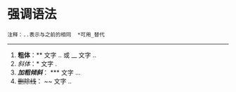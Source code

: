 # 强调语法

	注释：..表示与之前的相同  *可用_替代

----------

1. **粗体**：** 文字 .. 或 __ 文字 ..
2. *斜体*：* 文字 .
3. ***加粗倾斜***： *** 文字 ...
4. ~~删除线~~： ~~ 文字 ..

